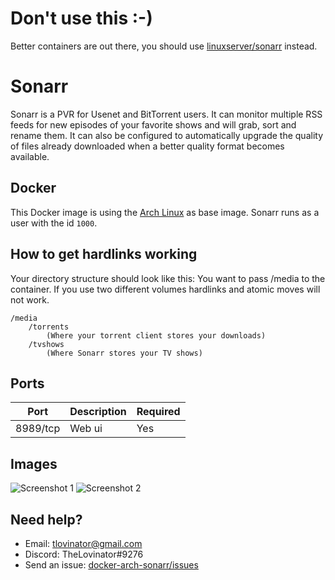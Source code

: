 # Don't use this :-)

Better containers are out there, you should use [linuxserver/sonarr](https://github.com/linuxserver/docker-sonarr)
instead.

# Sonarr

Sonarr is a PVR for Usenet and BitTorrent users. It can monitor multiple RSS feeds for new episodes of your favorite
shows and will grab, sort and rename them. It can also be configured to automatically upgrade the quality of files
already downloaded when a better quality format becomes available.

## Docker

This Docker image is using the [Arch Linux](https://hub.docker.com/_/archlinux/) as base image. Sonarr runs as a user
with the id `1000`.

## How to get hardlinks working

Your directory structure should look like this:
You want to pass /media to the container. If you use two different volumes hardlinks and atomic moves will not work.

```
/media
    /torrents
        (Where your torrent client stores your downloads)
    /tvshows
        (Where Sonarr stores your TV shows)
```

## Ports

| Port     | Description | Required |
|----------|-------------|----------|
| 8989/tcp | Web ui      | Yes      |

## Images

![Screenshot 1](img/sonarr-screenshot1.jpg)
![Screenshot 2](img/sonarr-screenshot2.jpg)

## Need help?

- Email: [tlovinator@gmail.com](mailto:tlovinator@gmail.com)
- Discord: TheLovinator#9276
- Send an issue: [docker-arch-sonarr/issues](https://github.com/TheLovinator1/sonarr/issues)
